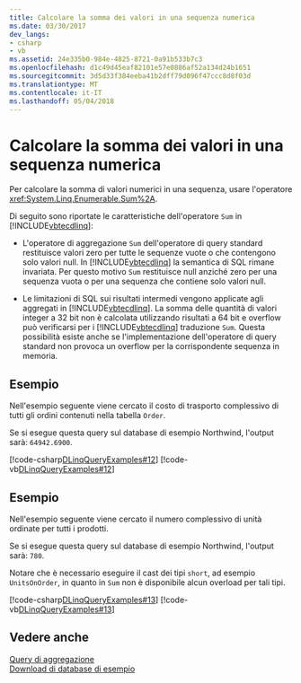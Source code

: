 ```yaml
---
title: Calcolare la somma dei valori in una sequenza numerica
ms.date: 03/30/2017
dev_langs:
- csharp
- vb
ms.assetid: 24e335b0-984e-4825-8721-0a91b533b7c3
ms.openlocfilehash: d1c49d45eaf82101e57e0886af52a134d24b1651
ms.sourcegitcommit: 3d5d33f384eeba41b2dff79d096f47ccc8d8f03d
ms.translationtype: MT
ms.contentlocale: it-IT
ms.lasthandoff: 05/04/2018
---
```

# <a name="compute-the-sum-of-values-in-a-numeric-sequence"></a>Calcolare la somma dei valori in una sequenza numerica
Per calcolare la somma di valori numerici in una sequenza, usare l'operatore <xref:System.Linq.Enumerable.Sum%2A>.  
  
 Di seguito sono riportate le caratteristiche dell'operatore `Sum` in [!INCLUDE[vbtecdlinq](../../../../../../includes/vbtecdlinq-md.md)]:  
  
-   L'operatore di aggregazione `Sum` dell'operatore di query standard restituisce valori zero per tutte le sequenze vuote o che contengono solo valori null. In [!INCLUDE[vbtecdlinq](../../../../../../includes/vbtecdlinq-md.md)] la semantica di SQL rimane invariata. Per questo motivo `Sum` restituisce null anziché zero per una sequenza vuota o per una sequenza che contiene solo valori null.  
  
-   Le limitazioni di SQL sui risultati intermedi vengono applicate agli aggregati in [!INCLUDE[vbtecdlinq](../../../../../../includes/vbtecdlinq-md.md)]. La somma delle quantità di valori integer a 32 bit non è calcolata utilizzando risultati a 64 bit e overflow può verificarsi per i [!INCLUDE[vbtecdlinq](../../../../../../includes/vbtecdlinq-md.md)] traduzione `Sum`. Questa possibilità esiste anche se l'implementazione dell'operatore di query standard non provoca un overflow per la corrispondente sequenza in memoria.  
  
## <a name="example"></a>Esempio  
 Nell'esempio seguente viene cercato il costo di trasporto complessivo di tutti gli ordini contenuti nella tabella `Order`.  
  
 Se si esegue questa query sul database di esempio Northwind, l'output sarà: `64942.6900`.  
  
 [!code-csharp[DLinqQueryExamples#12](../../../../../../samples/snippets/csharp/VS_Snippets_Data/DLinqQueryExamples/cs/Program.cs#12)]
 [!code-vb[DLinqQueryExamples#12](../../../../../../samples/snippets/visualbasic/VS_Snippets_Data/DLinqQueryExamples/vb/Module1.vb#12)]  
  
## <a name="example"></a>Esempio  
 Nell'esempio seguente viene cercato il numero complessivo di unità ordinate per tutti i prodotti.  
  
 Se si esegue questa query sul database di esempio Northwind, l'output sarà: `780`.  
  
 Notare che è necessario eseguire il cast dei tipi `short`, ad esempio `UnitsOnOrder`, in quanto in `Sum` non è disponibile alcun overload per tali tipi.  
  
 [!code-csharp[DLinqQueryExamples#13](../../../../../../samples/snippets/csharp/VS_Snippets_Data/DLinqQueryExamples/cs/Program.cs#13)]
 [!code-vb[DLinqQueryExamples#13](../../../../../../samples/snippets/visualbasic/VS_Snippets_Data/DLinqQueryExamples/vb/Module1.vb#13)]  
  
## <a name="see-also"></a>Vedere anche  
 [Query di aggregazione](../../../../../../docs/framework/data/adonet/sql/linq/aggregate-queries.md)  
 [Download di database di esempio](../../../../../../docs/framework/data/adonet/sql/linq/downloading-sample-databases.md)
